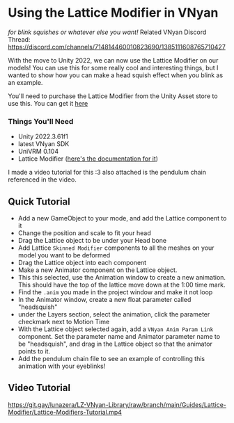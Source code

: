 # Using the Lattice Modifier in VNyan
*for blink squishes or whatever else you want!*
Related VNyan Discord Thread: https://discord.com/channels/714814460010823690/1385111608765710427

With the move to Unity 2022, we can now use the Lattice Modifier on our models! You can use this for some really cool and interesting things, but I wanted to show how you can make a head squish effect when you blink as an example.

You'll need to purchase the Lattice Modifier from the Unity Asset store to use this. You can get it [here](https://assetstore.unity.com/packages/tools/animation/lattice-modifier-for-unity-293850)
### Things You'll Need
- Unity 2022.3.61f1
- latest VNyan SDK 
- UniVRM 0.104
- Lattice Modifier ([here's the documentation for it](<https://harryheath.com/lattice#skinned-lattice-modifier>))

I made a video tutorial for this :3 also attached is the pendulum chain referenced in the video.

## Quick Tutorial
- Add a new GameObject to your mode, and add the Lattice component to it
- Change the position and scale to fit your head
- Drag the Lattice object to be under your Head bone
- Add Lattice `Skinned Modifier` components to all the meshes on your model you want to be deformed
- Drag the Lattice object into each component
- Make a new Animator component on the Lattice object.
- This this selected, use the Animation window to create a new animation. This should have the top of the lattice move down at the 1:00 time mark.
- Find the `.anim` you made in the project window and make it not loop
- In the Animator window, create a new float parameter called "headsquish"
- under the Layers section, select the animation, click the parameter checkmark next to Motion Time
- With the Lattice object selected again, add a `VNyan Anim Param Link` component. Set the parameter name and Animator parameter name to be "headsquish", and drag in the Lattice object so that the animator points to it.
- Add the pendulum chain file to see an example of controlling this animation with your eyeblinks!

## Video Tutorial
https://git.gay/lunazera/LZ-VNyan-Library/raw/branch/main/Guides/Lattice-Modifier/Lattice-Modifiers-Tutorial.mp4